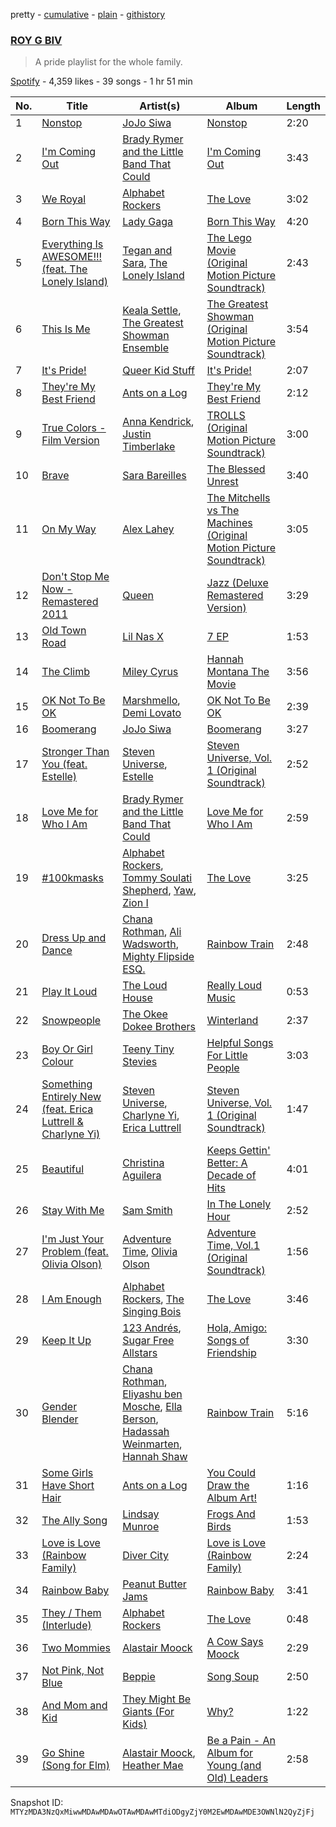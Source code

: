 pretty - [cumulative](/playlists/cumulative/37i9dQZF1DX6PiP84oEbKp.md) - [plain](/playlists/plain/37i9dQZF1DX6PiP84oEbKp) - [githistory](https://github.githistory.xyz/mackorone/spotify-playlist-archive/blob/main/playlists/plain/37i9dQZF1DX6PiP84oEbKp)

### [ROY G BIV](https://open.spotify.com/playlist/37i9dQZF1DX6PiP84oEbKp)

> A pride playlist for the whole family.

[Spotify](https://open.spotify.com/user/spotify) - 4,359 likes - 39 songs - 1 hr 51 min

| No. | Title | Artist(s) | Album | Length |
|---|---|---|---|---|
| 1 | [Nonstop](https://open.spotify.com/track/07sscPQA6fR2yGVf3vMmld) | [JoJo Siwa](https://open.spotify.com/artist/3Iq6waFNaQnjLjEjp2l3nc) | [Nonstop](https://open.spotify.com/album/75Ihw1IDFXtLMkqqLE57xg) | 2:20 |
| 2 | [I'm Coming Out](https://open.spotify.com/track/1y64vN0BUPtCYsl64QlfGS) | [Brady Rymer and the Little Band That Could](https://open.spotify.com/artist/2q0R0ObitsBJIp1sMtfHz6) | [I'm Coming Out](https://open.spotify.com/album/5gR7VjAFxTNKonQJINiH7J) | 3:43 |
| 3 | [We Royal](https://open.spotify.com/track/5NBea5qyOZ6MzUdmIZS9NK) | [Alphabet Rockers](https://open.spotify.com/artist/1drbmqQDCYQ7pPtGYj5Y04) | [The Love](https://open.spotify.com/album/1KXBAJuLCtlby4JpDcvcTt) | 3:02 |
| 4 | [Born This Way](https://open.spotify.com/track/6aDi4gOE2Cfc6ecynvP81R) | [Lady Gaga](https://open.spotify.com/artist/1HY2Jd0NmPuamShAr6KMms) | [Born This Way](https://open.spotify.com/album/2KkMVsxymoNR7hRmBcMttd) | 4:20 |
| 5 | [Everything Is AWESOME!!! \(feat\. The Lonely Island\)](https://open.spotify.com/track/58vnVBWfKWIjSVvKTZJly2) | [Tegan and Sara](https://open.spotify.com/artist/5e1BZulIiYWPRm8yogwUYH), [The Lonely Island](https://open.spotify.com/artist/1f5GqyOPo0CkotzzRwviBu) | [The Lego Movie \(Original Motion Picture Soundtrack\)](https://open.spotify.com/album/0GFqFY8fZonWLoX6O6tPNX) | 2:43 |
| 6 | [This Is Me](https://open.spotify.com/track/45aBsnKRWUzhwbcqOJLwfe) | [Keala Settle](https://open.spotify.com/artist/7HV2RI2qNug4EcQqLbCAKS), [The Greatest Showman Ensemble](https://open.spotify.com/artist/63nv0hWWDob56Rk8GlNpN8) | [The Greatest Showman \(Original Motion Picture Soundtrack\)](https://open.spotify.com/album/7ayBZIe1FHkNv0T5xFCX6F) | 3:54 |
| 7 | [It's Pride!](https://open.spotify.com/track/7DW2i7YOFfqzd6EjygeAiu) | [Queer Kid Stuff](https://open.spotify.com/artist/5jQABjKVIKP4Aq0jsEyvC1) | [It's Pride!](https://open.spotify.com/album/5JniKxGp0V6VXmYIRzro2V) | 2:07 |
| 8 | [They're My Best Friend](https://open.spotify.com/track/76e4Y6ZjidFjQxqGHbwBgY) | [Ants on a Log](https://open.spotify.com/artist/6FhfWrn7f8y6OI8JZV2P3g) | [They're My Best Friend](https://open.spotify.com/album/77NL4EMlY4zMUn3OnhmmLL) | 2:12 |
| 9 | [True Colors \- Film Version](https://open.spotify.com/track/1JY9hsqLWZ3JB3K39Ve1xF) | [Anna Kendrick](https://open.spotify.com/artist/6xfqnpe2HnLVUaYXs2F8YS), [Justin Timberlake](https://open.spotify.com/artist/31TPClRtHm23RisEBtV3X7) | [TROLLS \(Original Motion Picture Soundtrack\)](https://open.spotify.com/album/65ayND23IInUPHJKsaAqe7) | 3:00 |
| 10 | [Brave](https://open.spotify.com/track/6Uy6K3KdmUdAfelUp0SeXn) | [Sara Bareilles](https://open.spotify.com/artist/2Sqr0DXoaYABbjBo9HaMkM) | [The Blessed Unrest](https://open.spotify.com/album/7lpbyGc4fHsQkBTsfWVBhp) | 3:40 |
| 11 | [On My Way](https://open.spotify.com/track/7e6FePRWR5WXUxjf5SaKGi) | [Alex Lahey](https://open.spotify.com/artist/5kdYrM3h2sB1Eid5tDf6Hk) | [The Mitchells vs The Machines \(Original Motion Picture Soundtrack\)](https://open.spotify.com/album/2gGPKURfX0FxDL0tgJsas1) | 3:05 |
| 12 | [Don't Stop Me Now \- Remastered 2011](https://open.spotify.com/track/7hQJA50XrCWABAu5v6QZ4i) | [Queen](https://open.spotify.com/artist/1dfeR4HaWDbWqFHLkxsg1d) | [Jazz \(Deluxe Remastered Version\)](https://open.spotify.com/album/21HMAUrbbYSj9NiPPlGumy) | 3:29 |
| 13 | [Old Town Road](https://open.spotify.com/track/0F7FA14euOIX8KcbEturGH) | [Lil Nas X](https://open.spotify.com/artist/7jVv8c5Fj3E9VhNjxT4snq) | [7 EP](https://open.spotify.com/album/4IRiXE5NROxknUSAUSjMoO) | 1:53 |
| 14 | [The Climb](https://open.spotify.com/track/0V8FYVlBFuXXTIvRnMbZyS) | [Miley Cyrus](https://open.spotify.com/artist/5YGY8feqx7naU7z4HrwZM6) | [Hannah Montana The Movie](https://open.spotify.com/album/1fc8tPf36cZhNYpNFrWh7o) | 3:56 |
| 15 | [OK Not To Be OK](https://open.spotify.com/track/0zzVTGyRrWpQu8Fr28NRAv) | [Marshmello](https://open.spotify.com/artist/64KEffDW9EtZ1y2vBYgq8T), [Demi Lovato](https://open.spotify.com/artist/6S2OmqARrzebs0tKUEyXyp) | [OK Not To Be OK](https://open.spotify.com/album/3wCtCJ8O6SlGBWYfzAlsb2) | 2:39 |
| 16 | [Boomerang](https://open.spotify.com/track/79l5JbcB7MVcjmYlvgq9KQ) | [JoJo Siwa](https://open.spotify.com/artist/3Iq6waFNaQnjLjEjp2l3nc) | [Boomerang](https://open.spotify.com/album/4XjsEEC0egjD59vuN93ep5) | 3:27 |
| 17 | [Stronger Than You \(feat\. Estelle\)](https://open.spotify.com/track/4qmT806nB5E33pZSYYqWcU) | [Steven Universe](https://open.spotify.com/artist/4rF7c8zpCKzuSXohs2HIpA), [Estelle](https://open.spotify.com/artist/5T0MSzX9RC5NA6gAI6irSn) | [Steven Universe, Vol\. 1 \(Original Soundtrack\)](https://open.spotify.com/album/5MAx9iJP58ErRpSUdrV1Uk) | 2:52 |
| 18 | [Love Me for Who I Am](https://open.spotify.com/track/6qaFqV4xpkAT7PuKq1yqqB) | [Brady Rymer and the Little Band That Could](https://open.spotify.com/artist/2q0R0ObitsBJIp1sMtfHz6) | [Love Me for Who I Am](https://open.spotify.com/album/5Xo9zh9RWeBkQFqLFSaL9r) | 2:59 |
| 19 | [\#100kmasks](https://open.spotify.com/track/1TTTr0h2sj2HlV6eHCap2F) | [Alphabet Rockers](https://open.spotify.com/artist/1drbmqQDCYQ7pPtGYj5Y04), [Tommy Soulati Shepherd](https://open.spotify.com/artist/014sxnbcP5ilDvC2oIQAeZ), [Yaw](https://open.spotify.com/artist/7LRoJKV4UNpWsTiU3HsF2r), [Zion I](https://open.spotify.com/artist/3LLs28LJVlXAjWc8UDkcQZ) | [The Love](https://open.spotify.com/album/1KXBAJuLCtlby4JpDcvcTt) | 3:25 |
| 20 | [Dress Up and Dance](https://open.spotify.com/track/5hQsvs1r8HB3KddDDQaxxK) | [Chana Rothman](https://open.spotify.com/artist/5rhw2nhZysMtE7HUdoa0aR), [Ali Wadsworth](https://open.spotify.com/artist/4rynw6dg0dqNjziumo2xID), [Mighty Flipside ESQ.](https://open.spotify.com/artist/22aS2NiRp3lfel7ZSs0H9s) | [Rainbow Train](https://open.spotify.com/album/7zUf2MFerkp7fLElIbI9nk) | 2:48 |
| 21 | [Play It Loud](https://open.spotify.com/track/0PrCmeLBJHrXCvhV7HJbzu) | [The Loud House](https://open.spotify.com/artist/49GEHeazyZ8JNJHAxpwAwB) | [Really Loud Music](https://open.spotify.com/album/08WKH7AdhNWNER1Y4BGxjm) | 0:53 |
| 22 | [Snowpeople](https://open.spotify.com/track/1qFWXT8iWQIuDOAUXoqZV4) | [The Okee Dokee Brothers](https://open.spotify.com/artist/2RmT9R0322WMFN5x3OHMQe) | [Winterland](https://open.spotify.com/album/4T6NbIjlMpe8Rpc5Lx8DKt) | 2:37 |
| 23 | [Boy Or Girl Colour](https://open.spotify.com/track/2P65xZN3MzNxxMBoKJEIye) | [Teeny Tiny Stevies](https://open.spotify.com/artist/6hhqb0X8Jas5jt96Okhjov) | [Helpful Songs For Little People](https://open.spotify.com/album/3tiVuLLVWaSi6p9Z0uvAaP) | 3:03 |
| 24 | [Something Entirely New \(feat\. Erica Luttrell & Charlyne Yi\)](https://open.spotify.com/track/0Mg0iwFNJX5GLkArZfIX9s) | [Steven Universe](https://open.spotify.com/artist/4rF7c8zpCKzuSXohs2HIpA), [Charlyne Yi](https://open.spotify.com/artist/4g7sAbyq2q5Eou0inGABvw), [Erica Luttrell](https://open.spotify.com/artist/1HRq8YjrdR6yJfQu5DEGjD) | [Steven Universe, Vol\. 1 \(Original Soundtrack\)](https://open.spotify.com/album/5MAx9iJP58ErRpSUdrV1Uk) | 1:47 |
| 25 | [Beautiful](https://open.spotify.com/track/40fvlRGSBSEYWTgCpRyVqf) | [Christina Aguilera](https://open.spotify.com/artist/1l7ZsJRRS8wlW3WfJfPfNS) | [Keeps Gettin' Better: A Decade of Hits](https://open.spotify.com/album/2019iQx5MmA6byqYqdK7zS) | 4:01 |
| 26 | [Stay With Me](https://open.spotify.com/track/5Nm9ERjJZ5oyfXZTECKmRt) | [Sam Smith](https://open.spotify.com/artist/2wY79sveU1sp5g7SokKOiI) | [In The Lonely Hour](https://open.spotify.com/album/08jWgM4vSkTose4blKBWov) | 2:52 |
| 27 | [I'm Just Your Problem \(feat\. Olivia Olson\)](https://open.spotify.com/track/2vJXkBYTfhmszE7ggfDc9E) | [Adventure Time](https://open.spotify.com/artist/3Op7D6tFVJCOHW6EAV0ck1), [Olivia Olson](https://open.spotify.com/artist/6md7K2UM0UBU0fzI5erQCb) | [Adventure Time, Vol.1 \(Original Soundtrack\)](https://open.spotify.com/album/65tIpVeX7kDv9ZCyZDV90e) | 1:56 |
| 28 | [I Am Enough](https://open.spotify.com/track/58H6FaeUnqdSFAWjdbm21O) | [Alphabet Rockers](https://open.spotify.com/artist/1drbmqQDCYQ7pPtGYj5Y04), [The Singing Bois](https://open.spotify.com/artist/6HPtUoIvyOH0ph6NlaRcDD) | [The Love](https://open.spotify.com/album/1KXBAJuLCtlby4JpDcvcTt) | 3:46 |
| 29 | [Keep It Up](https://open.spotify.com/track/2a4OFdKFvRGVcbdsDnYmj6) | [123 Andrés](https://open.spotify.com/artist/1KrkVZFQx2EadAriogq5T9), [Sugar Free Allstars](https://open.spotify.com/artist/7BSCguaUAUrg4jftlh6RoQ) | [Hola, Amigo: Songs of Friendship](https://open.spotify.com/album/0V5TLnYXWxNFZ0Bmy5bOza) | 3:30 |
| 30 | [Gender Blender](https://open.spotify.com/track/1DRMjuHzCl9NOG2ItmLz45) | [Chana Rothman](https://open.spotify.com/artist/5rhw2nhZysMtE7HUdoa0aR), [Eliyashu ben Mosche](https://open.spotify.com/artist/1IcKy0f0cRqptDGnxBmBbE), [Ella Berson](https://open.spotify.com/artist/2GTfNYCIhOcgA3mbwLEYhC), [Hadassah Weinmarten](https://open.spotify.com/artist/2ApuGy1WgwNiirlBGUKLw4), [Hannah Shaw](https://open.spotify.com/artist/5zw3xZrA4Q5NjM0AwYOBW1) | [Rainbow Train](https://open.spotify.com/album/7zUf2MFerkp7fLElIbI9nk) | 5:16 |
| 31 | [Some Girls Have Short Hair](https://open.spotify.com/track/1n9inNjAfarRPFsSw3ErCm) | [Ants on a Log](https://open.spotify.com/artist/6FhfWrn7f8y6OI8JZV2P3g) | [You Could Draw the Album Art!](https://open.spotify.com/album/6fAkgy3mHYCHSIuLqacj82) | 1:16 |
| 32 | [The Ally Song](https://open.spotify.com/track/6ZvGKwMWeLsIXORjyd4oTy) | [Lindsay Munroe](https://open.spotify.com/artist/1FVbng9WjrAw3kLWaLLFhM) | [Frogs And Birds](https://open.spotify.com/album/1YUT7gYPCXKS5RWsII7X4o) | 1:53 |
| 33 | [Love is Love \(Rainbow Family\)](https://open.spotify.com/track/7cdbC2vaPV8zNuxcY1pTPj) | [Diver City](https://open.spotify.com/artist/7tlC25wkoaK9cCpTF6Ex8k) | [Love is Love \(Rainbow Family\)](https://open.spotify.com/album/5iFErWG7QTWmwqtzoeW54H) | 2:24 |
| 34 | [Rainbow Baby](https://open.spotify.com/track/58Fl2TnFkVvrOGT6Tf70TV) | [Peanut Butter Jams](https://open.spotify.com/artist/2kvrXvmS6qLg14n8Z9WZZq) | [Rainbow Baby](https://open.spotify.com/album/59ezSZpBp2d6BJv9mjBdMo) | 3:41 |
| 35 | [They / Them \(Interlude\)](https://open.spotify.com/track/0ponkOOTgPrAuzycLyCYO7) | [Alphabet Rockers](https://open.spotify.com/artist/1drbmqQDCYQ7pPtGYj5Y04) | [The Love](https://open.spotify.com/album/1KXBAJuLCtlby4JpDcvcTt) | 0:48 |
| 36 | [Two Mommies](https://open.spotify.com/track/5lPbdlNyrYHlkncyBMHogk) | [Alastair Moock](https://open.spotify.com/artist/5NwLASbIjDj6FUgaEa1NMz) | [A Cow Says Moock](https://open.spotify.com/album/2dRPrKVUY7VXlrazYNw0YZ) | 2:29 |
| 37 | [Not Pink, Not Blue](https://open.spotify.com/track/6hHNC2RKZrK5ZiMMu3ZkW4) | [Beppie](https://open.spotify.com/artist/3qqbOzcv92blBFWevIAJMw) | [Song Soup](https://open.spotify.com/album/1289GHMdmnbf9Hhanf51Tw) | 2:50 |
| 38 | [And Mom and Kid](https://open.spotify.com/track/4WImM9b0Fk1SMhwyeRtKh7) | [They Might Be Giants \(For Kids\)](https://open.spotify.com/artist/18ZrIxk5cW5C0MEeTeQx7O) | [Why?](https://open.spotify.com/album/0aVBughGBxf0tHkUXg0cwK) | 1:22 |
| 39 | [Go Shine \(Song for Elm\)](https://open.spotify.com/track/4gZcqkqfdKDA6UBn93B7bk) | [Alastair Moock](https://open.spotify.com/artist/5NwLASbIjDj6FUgaEa1NMz), [Heather Mae](https://open.spotify.com/artist/3wdm6k2HSsI6uWkYPuKj7V) | [Be a Pain \- An Album for Young \(and Old\) Leaders](https://open.spotify.com/album/5nDOikFiHs1P1jJUv5YgTk) | 2:58 |

Snapshot ID: `MTYzMDA3NzQxMiwwMDAwMDAwOTAwMDAwMTdiODgyZjY0M2EwMDAwMDE3OWNlN2QyZjFj`